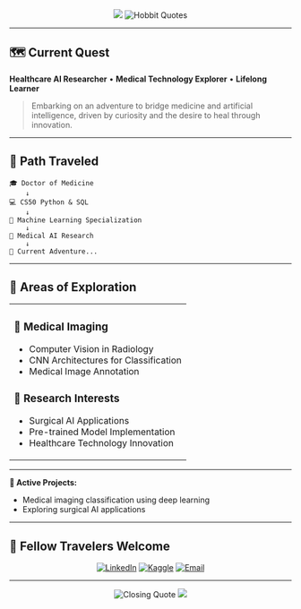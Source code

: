 <div align="center">

<!-- Animated Header with Adventure Theme -->
<img src="https://capsule-render.vercel.app/api?type=waving&color=gradient&customColorList=12,20,6,17,11&height=160&section=header&text=The%20Journey%20Continues...&fontSize=28&fontColor=fff&animation=fadeIn&fontAlignY=38" />

<!-- Animated Quote -->
<img src="https://readme-typing-svg.demolab.com?font=Fira+Code&size=18&duration=4000&pause=2000&color=228B22&center=true&vCenter=true&multiline=true&width=700&height=80&lines=%22It's+the+job+that's+never+started+as+takes+longest+to+finish.%22;%22All+we+have+to+decide+is+what+to+do+with+the+time+given+us.%22;%22The+road+goes+ever+on+and+on...%22" alt="Hobbit Quotes" />

</div>

---

## 🗺️ **Current Quest**

**Healthcare AI Researcher** • **Medical Technology Explorer** • **Lifelong Learner**

> Embarking on an adventure to bridge medicine and artificial intelligence, driven by curiosity and the desire to heal through innovation.

---

## 🧭 **Path Traveled**

```
🎓 Doctor of Medicine
    ↓
💻 CS50 Python & SQL
    ↓
🤖 Machine Learning Specialization
    ↓
🔬 Medical AI Research
    ↓
🚀 Current Adventure...
```

---

## 🌟 **Areas of Exploration**

<table>
<tr>
<td width="100%" valign="top">

### 🏥 **Medical Imaging**
- Computer Vision in Radiology
- CNN Architectures for Classification
- Medical Image Annotation

### 🔬 **Research Interests**
- Surgical AI Applications
- Pre-trained Model Implementation
- Healthcare Technology Innovation

</table>

---

</div>

**🎯 Active Projects:**
- Medical imaging classification using deep learning
- Exploring surgical AI applications

---

## 🤝 **Fellow Travelers Welcome**

<div align="center">

[![LinkedIn](https://img.shields.io/badge/LinkedIn-0077B5?style=for-the-badge&logo=linkedin&logoColor=white)](https://linkedin.com/in/dr-toumi-rihab/)
[![Kaggle](https://img.shields.io/badge/Kaggle-20BEFF?style=for-the-badge&logo=kaggle&logoColor=white)](https://kaggle.com/rihabtoumi)
[![Email](https://img.shields.io/badge/Email-D14836?style=for-the-badge&logo=gmail&logoColor=white)](mailto:rihab.toumi.md@gmail.com)

</div>

---

<div align="center">

<!-- Animated Closing Quote -->
<img src="https://readme-typing-svg.demolab.com?font=Fira+Code&size=14&duration=5000&pause=3000&color=228B22&center=true&vCenter=true&width=500&lines=%22There+is+nothing+like+looking%2C+if+you+want+to+find+something.%22;%22Adventure+is+out+there%2C+waiting+to+be+discovered.%22" alt="Closing Quote" />

<img src="https://capsule-render.vercel.app/api?type=waving&color=gradient&customColorList=12,20,6,17,11&height=100&section=footer" />


</div>

